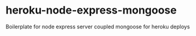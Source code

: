 # heroku-node-express-mongoose
Boilerplate for node express server coupled mongoose for heroku deploys
